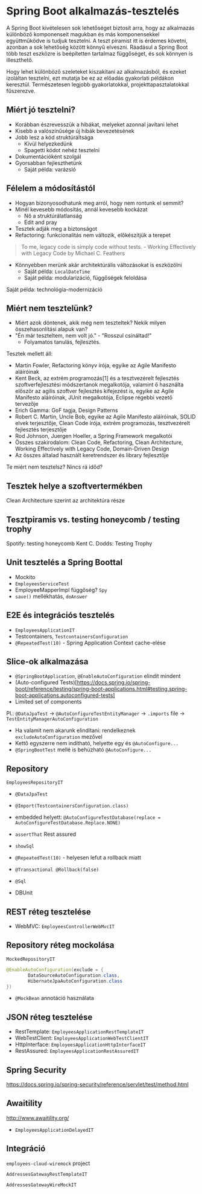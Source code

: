 # Spring Boot alkalmazás-tesztelés

A Spring Boot kivételesen sok lehetőséget biztosít arra, hogy az alkalmazás különböző komponenseit magukban és más komponensekkel együttműködve is tudjuk tesztelni. A teszt piramist itt is érdemes követni, azonban a sok lehetőség között könnyű elveszni. Ráadásul a Spring Boot több teszt eszközre is beépítetten tartalmaz függőséget, és sok könnyen is illeszthető.

Hogy lehet különböző szeleteket kiszakítani az alkalmazásból, és ezeket izoláltan tesztelni, ezt mutatja be ez az előadás gyakorlati példákon keresztül. Természetesen legjobb gyakorlatokkal, projekttapasztalatokkal fűszerezve.

## Miért jó tesztelni?

* Korábban észrevesszük a hibákat, melyeket azonnal javítani lehet
* Kisebb a valószínűsége új hibák bevezetésének
* Jobb lesz a kód struktúráltsága
    * Kívül helyezkedünk
    * Spagetti kódot nehéz tesztelni
* Dokumentációként szolgál
* Gyorsabban fejleszthetünk
    * Saját példa: varázsló

## Félelem a módosítástól

* Hogyan bizonyosodhatunk meg arról, hogy nem rontunk el semmit?
* Minél kevesebb módosítás, annál kevesebb kockázat
    * Nő a struktúrálatlanság
    * Edit and pray
* Tesztek adják meg a biztonságot
* Refactoring: funkcionalitás nem változik, előkészítjük a terepet

> To me, legacy code is simply code without tests. - Working Effectively with Legacy Code by Michael C. Feathers 

* Könnyebben merünk akár architektúrális változásokat is eszközölni
    * Saját példa: `LocalDateTime`
    * Saját példa: modularizáció, függőségek feloldása

Saját példa: technológia-modernizáció

## Miért nem tesztelünk?

* Miért azok döntenek, akik még nem teszteltek? Nekik milyen összehasonlítási alapuk van?
* "Én már teszteltem, nem volt jó." - "Rosszul csináltad!"
    * Folyamatos tanulás, fejlesztés.

Tesztek mellett áll:

* Martin Fowler, Refactoring könyv írója, egyike az Agile Manifesto aláíróinak
* Kent Beck, az extrém programozás[1] és a tesztvezérelt fejlesztés szoftverfejlesztési módszertanok megalkotója, valamint ő használta először az agilis szoftver fejlesztés kifejezést is, egyike az Agile Manifesto aláíróinak, JUnit megalkotója, Eclipse régebbi vezető tervezője
* Erich Gamma: GoF tagja, Design Patterns
* Robert C. Martin, Uncle Bob, egyike az Agile Manifesto aláíróinak, SOLID elvek terjesztője, Clean Code írója, extrém programozás, tesztvezérelt fejlesztés terjesztője
* Rod Johnson, Juergen Hoeller, a Spring Framework megalkotói
* Összes szakirodalom: Clean Code, Refactoring, Clean Architecture, Working Effectively with Legacy Code, Domain-Driven Design
* Az összes általad használt keretrendszer és library fejlesztője

Te miért nem tesztelsz? Nincs rá időd?

## Tesztek helye a szoftvertermékben

Clean Architecture szerint az architektúra része

## Tesztpiramis vs. testing honeycomb / testing trophy

Spotify: testing honeycomb
Kent C. Dodds: Testing Trophy

## Unit tesztelés a Spring Boottal

* Mockito
* `EmployeesServiceTest`
* EmployeeMapperImpl függőség? `Spy`
* `save()` mellékhatás, `doAnswer`

## E2E és integrációs tesztelés

* `EmployeesApplicationIT`
* Testcontainers, `TestcontainersConfiguration`
* `@RepeatedTest(10)` - Spring Application Context cache-elése

## Slice-ok alkalmazása

* `@SpringBootApplication`, `@EnableAutoConfiguration` elindít mindent
* (Auto-configured Tests)[https://docs.spring.io/spring-boot/reference/testing/spring-boot-applications.html#testing.spring-boot-applications.autoconfigured-tests]
* Limited set of components

Pl.: `@DataJpaTest` -> `@AutoConfigureTestEntityManager` -> `.imports` file -> `TestEntityManagerAutoConfiguration`

* Ha valamit nem akarunk elindítani: rendelkeznek `excludeAutoConfiguration` mezővel
* Kettő egyszerre nem indítható, helyette egy és `@AutoConfigure...`
* `@SpringBootTest` mellé is behúzható `@AutoConfigure...`

## Repository

`EmployeesRepositoryIT`

* `@DataJpaTest`
* `@Import(TestcontainersConfiguration.class)`
* embedded helyett: `@AutoConfigureTestDatabase(replace = AutoConfigureTestDatabase.Replace.NONE)`
* `assertThat` Rest assured
* `showSql`

* `@RepeatedTest(10)` - helyesen lefut a rollback miatt
*  `@Transactional @Rollback(false)`
* `@Sql`

* DBUnit

## REST réteg tesztelése

* WebMVC: `EmployeesControllerWebMvcIT`

## Repository réteg mockolása

`MockedRepositoryIT`

```java
@EnableAutoConfiguration(exclude = {
        DataSourceAutoConfiguration.class,
        HibernateJpaAutoConfiguration.class
})
```

* `@MockBean` annotáció használata

## JSON réteg tesztelése

* RestTemplate: `EmployeesApplicationRestTemplateIT`
* WebTestClient: `EmployeesApplicationWebTestClientIT`
* HttpInterface: `EmployeesApplicationHttpInterfaceIT`
* RestAssured: `EmployeesApplicationRestAssuredIT`

## Spring Security

https://docs.spring.io/spring-security/reference/servlet/test/method.html

## Awaitility

http://www.awaitility.org/

* `EmployeesApplicationDelayedIT`

## Integráció

`employees-cloud-wiremock` project

`AddressesGatewayRestTemplateIT`

`AddressesGatewayWireMockIT`

